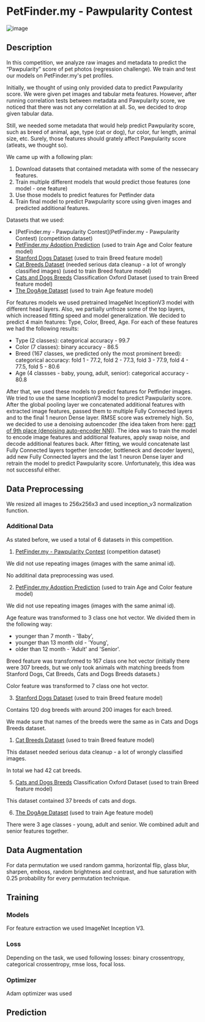 # PetFinder.my - Pawpularity Contest

![image](https://user-images.githubusercontent.com/73081144/138211735-05666f5d-9638-4150-afa8-b5b283716d25.png)

## Description

In this competition, we analyze raw images and metadata to predict the “Pawpularity” score of pet photos (regression challenge). We train and test our models on PetFinder.my's pet profiles.

Initially, we thought of using only provided data to predict Pawpularity score. We were given pet images and tabular meta features.
However, after running correlation tests between metadata and Pawpularity score, we noticed that there was not any correlation at all. So, we decided to drop given tabular data.

Still, we needed some metadata that would help predict Pawpularity score, such as breed of animal, age, type (cat or dog), fur color, fur length, animal size, etc. Surely, those features  should grately affect Pawpularity score (atleats, we thought so).

We came up with a following plan:
1. Download datasets that contained metadata with some of the nessecary features.
2. Train multiple different models that would predict those features (one model - one feature)
3. Use those models to predict features for Petfinder data
4. Train final model to predict Pawpularity score using given images and predicted additional features.

Datasets that we used:
- [PetFinder.my - Pawpularity Contest](PetFinder.my - Pawpularity Contest) (competition dataset)
- [PetFinder.my Adoption Prediction](https://www.kaggle.com/c/petfinder-adoption-prediction/data) (used to train Age and Color feature model)
- [Stanford Dogs Dataset](https://www.kaggle.com/jessicali9530/stanford-dogs-dataset) (used to train Breed feature model)
- [Cat Breeds Dataset](https://www.kaggle.com/ma7555/cat-breeds-dataset) (needed serious data cleanup - a lot of wrongly classified images) (used to train Breed feature model)
- [Cats and Dogs Breeds](https://www.kaggle.com/zippyz/cats-and-dogs-breeds-classification-oxford-dataset/) Classification Oxford Dataset (used to train Breed feature model)
- [The DogAge Dataset](https://www.kaggle.com/user164919/the-dogage-dataset) (used to train Age feature model)

For features models we used pretrained ImageNet InceptionV3 model with different head layers. Also, we partially unfroze some of the top layers, which increased fitting speed and model generalization.
We decided to predict 4 main features: Type, Color, Breed, Age. For each of these features we had the following results:
- Type (2 classes): categorical accuracy - 99.7
- Color (7 classes): binary accuracy - 86.5
- Breed (167 classes, we predicted only the most prominent breed): categorical accuracy: fold 1 - 77.2, fold 2 - 77.3, fold 3 - 77.9, fold 4 - 77.5, fold 5 - 80.6
- Age (4 classses - baby, young, adult, senior): categorical accuracy - 80.8

After that, we used these models to predict features for Petfinder images.
We tried to use the same InceptionV3 model to predict Pawpularity score. After the global pooling layer we concatenated additional features with extracted image features, passed them to multiple Fully Connected layers and to the final 1 neuron Dense layer. RMSE score was extremely high.
So, we decided to use a denoising autoencoder (the idea taken from here: [part of 9th place (denoising auto-encoder NN)](https://www.kaggle.com/c/petfinder-adoption-prediction/discussion/88740)). The idea was to train the model to encode image features and additional features, apply swap noise, and decode additional features back. After fitting, we would concatenate last Fully Connected layers together (encoder, bottleneck and decoder layers), add new Fully Connected layers and the last 1 neuron Dense layer and retrain the model to predict Pawpularity score. Unfortunately, this idea was not successful either.

## Data Preprocessing

We resized all images to 256x256x3 and used inception_v3 normalization function.

### Additional Data

As stated before, we used a total of 6 datasets in this competition.

1. [PetFinder.my - Pawpularity Contest](https://www.kaggle.com/c/petfinder-pawpularity-score/overview) (competition dataset)

We did not use repeating images (images with the same animal id).

No additinal data preprocessing was used.

2. [PetFinder.my Adoption Prediction](https://www.kaggle.com/c/petfinder-adoption-prediction/data) (used to train Age and Color feature model)

We did not use repeating images (images with the same animal id).

Age feature was transformed to 3 class one hot vector. We divided them in the following way: 
   - younger than 7 month - 'Baby',
   - younger than 13 month old - 'Young',
   - older than 12 month - 'Adult' and 'Senior'. 

Breed feature was transformed to 167 class one hot vector (initially there were 307 breeds, but we only took animals with matching breeds from Stanford Dogs, Cat Breeds, Cats and Dogs Breeds datasets.)

Color feature was transformed to 7 class one hot vector.

3. [Stanford Dogs Dataset](https://www.kaggle.com/jessicali9530/stanford-dogs-dataset) (used to train Breed feature model)

Contains 120 dog breeds with around 200 images for each breed.

We made sure that names of the breeds were the same as in Cats and Dogs Breeds dataset.

1. [Cat Breeds Dataset](https://www.kaggle.com/ma7555/cat-breeds-dataset) (used to train Breed feature model)

This dataset needed serious data cleanup - a lot of wrongly classified images.

In total we had 42 cat breeds.

5. [Cats and Dogs Breeds](https://www.kaggle.com/zippyz/cats-and-dogs-breeds-classification-oxford-dataset/) Classification Oxford Dataset (used to train Breed feature model)

This dataset contained 37 breeds of cats and dogs.

6. [The DogAge Dataset](https://www.kaggle.com/user164919/the-dogage-dataset) (used to train Age feature model)

There were 3 age classes - young, adult and senior. We combined adult and senior features together.

## Data Augmentation

For data permutation we used random gamma, horizontal flip, glass blur, sharpen, emboss, random brightness and contrast, and hue saturation with 0.25 probability for every permutation technique.

## Training

### Models

For feature extraction we used ImageNet Inception V3.

### Loss

Depending on the task, we used following losses: binary crossentropy, categorical crossentropy, rmse loss, focal loss.

### Optimizer

Adam optimizer was used

## Prediction
